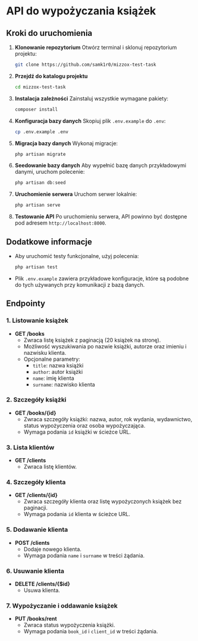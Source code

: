 # API do wypożyczania książek

## Kroki do uruchomienia

1. **Klonowanie repozytorium**
   Otwórz terminal i sklonuj repozytorium projektu:
   ```bash
   git clone https://github.com/samk1r0/mizzox-test-task
   ```

2. **Przejdź do katalogu projektu**
   ```bash
   cd mizzox-test-task
   ```

3. **Instalacja zależności**
   Zainstaluj wszystkie wymagane pakiety:
   ```bash
   composer install
   ```

4. **Konfiguracja bazy danych**
   Skopiuj plik `.env.example` do `.env`:
   ```bash
   cp .env.example .env
   ```

5. **Migracja bazy danych**
   Wykonaj migracje:
   ```bash
   php artisan migrate
   ```

6. **Seedowanie bazy danych**
   Aby wypełnić bazę danych przykładowymi danymi, uruchom polecenie:
   ```bash
   php artisan db:seed
   ```

7. **Uruchomienie serwera**
   Uruchom serwer lokalnie:
   ```bash
   php artisan serve
   ```

8. **Testowanie API**
   Po uruchomieniu serwera, API powinno być dostępne pod adresem `http://localhost:8000`.

## Dodatkowe informacje
- Aby uruchomić testy funkcjonalne, użyj polecenia:
  ```bash
  php artisan test
  ```
- Plik `.env.example` zawiera przykładowe konfiguracje, które są podobne do tych używanych przy komunikacji z bazą danych.

## Endpointy

### 1. Listowanie książek
- **GET /books**
  - Zwraca listę książek z paginacją (20 książek na stronę).
  - Możliwość wyszukiwania po nazwie książki, autorze oraz imieniu i nazwisku klienta.
  - Opcjonalne parametry:
    - `title`: nazwa książki
    - `author`: autor książki
    - `name`: imię klienta
    - `surname`: nazwisko klienta

### 2. Szczegóły książki
- **GET /books/{id}**
  - Zwraca szczegóły książki: nazwa, autor, rok wydania, wydawnictwo, status wypożyczenia oraz osoba wypożyczająca.
  - Wymaga podania `id` książki w ścieżce URL.

### 3. Lista klientów
- **GET /clients**
  - Zwraca listę klientów.

### 4. Szczegóły klienta
- **GET /clients/{id}**
  - Zwraca szczegóły klienta oraz listę wypożyczonych książek bez paginacji.
  - Wymaga podania `id` klienta w ścieżce URL.

### 5. Dodawanie klienta
- **POST /clients**
  - Dodaje nowego klienta.
  - Wymaga podania `name` i `surname` w treści żądania.

### 6. Usuwanie klienta
- **DELETE /clients/{$id}**
  - Usuwa klienta.

### 7. Wypożyczanie i oddawanie książek
- **PUT /books/rent**
  - Zwraca status wypożyczenia książki.
  - Wymaga podania `book_id` i `client_id` w treści żądania.